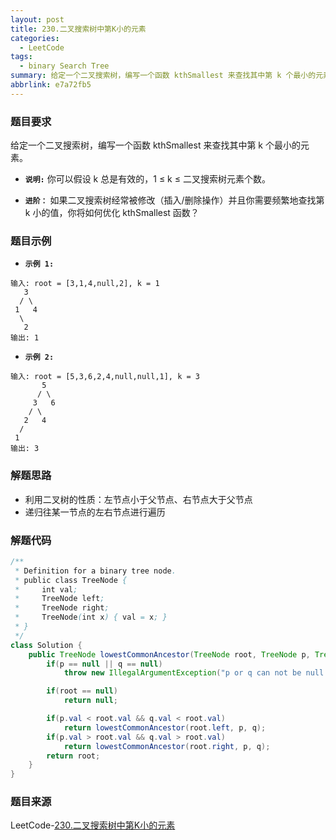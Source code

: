 ```yaml
---
layout: post
title: 230.二叉搜索树中第K小的元素
categories:
  - LeetCode
tags:
  - binary Search Tree
summary: 给定一个二叉搜索树，编写一个函数 kthSmallest 来查找其中第 k 个最小的元素。
abbrlink: e7a72fb5
---
```


### 题目要求
给定一个二叉搜索树，编写一个函数 kthSmallest 来查找其中第 k 个最小的元素。

- **`说明:`**
你可以假设 k 总是有效的，1 ≤ k ≤ 二叉搜索树元素个数。


- **`进阶：`**
如果二叉搜索树经常被修改（插入/删除操作）并且你需要频繁地查找第 k 小的值，你将如何优化 kthSmallest 函数？

### 题目示例
- **`示例 1:`**
```
输入: root = [3,1,4,null,2], k = 1
   3
  / \
 1   4
  \
   2
输出: 1
```

- **`示例 2:`**
```
输入: root = [5,3,6,2,4,null,null,1], k = 3
       5
      / \
     3   6
    / \
   2   4
  /
 1
输出: 3
```


### 解题思路
- 利用二叉树的性质：左节点小于父节点、右节点大于父节点
- 递归往某一节点的左右节点进行遍历

### 解题代码
```java
/**
 * Definition for a binary tree node.
 * public class TreeNode {
 *     int val;
 *     TreeNode left;
 *     TreeNode right;
 *     TreeNode(int x) { val = x; }
 * }
 */
class Solution {
    public TreeNode lowestCommonAncestor(TreeNode root, TreeNode p, TreeNode q) {
        if(p == null || q == null)
            throw new IllegalArgumentException("p or q can not be null.");

        if(root == null)
            return null;

        if(p.val < root.val && q.val < root.val)
            return lowestCommonAncestor(root.left, p, q);
        if(p.val > root.val && q.val > root.val)
            return lowestCommonAncestor(root.right, p, q);
        return root;
    }
}
```

### 题目来源
LeetCode-[230.二叉搜索树中第K小的元素](https://leetcode-cn.com/problems/kth-smallest-element-in-a-bst/)
